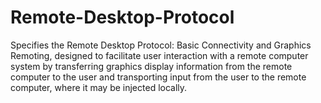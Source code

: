 # Remote-Desktop-Protocol
Specifies the Remote Desktop Protocol: Basic Connectivity and Graphics Remoting, designed to facilitate user interaction with a remote computer system by transferring graphics display information from the remote computer to the user and transporting input from the user to the remote computer, where it may be injected locally.
